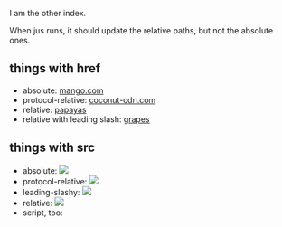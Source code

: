 I am the other index.

When jus runs, it should update the relative paths, but not the absolute ones.

## things with href

- absolute: <a href="http://mango.com">mango.com</a>
- protocol-relative: <a href="//coconut-cdn.com">coconut-cdn.com</a>
- relative: <a href="other/papayas">papayas</a>
- relative with leading slash: <a href="/grapes">grapes</a>

## things with src

- absolute: <img src="https://guava.com/logo.png">
- protocol-relative: <img src="//guava-relative.com/logo.png">
- leading-slashy: <img src="/guava-leading-slashy.png">
- relative: <img id="guava-relative-link" src="other/guava.png">
- script, too: <script id="banana-script" src="other/banana.js">
